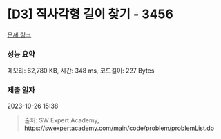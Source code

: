 # [D3] 직사각형 길이 찾기 - 3456 

[문제 링크](https://swexpertacademy.com/main/code/problem/problemDetail.do?contestProbId=AWFPmsqqALwDFAV0) 

### 성능 요약

메모리: 62,780 KB, 시간: 348 ms, 코드길이: 227 Bytes

### 제출 일자

2023-10-26 15:38



> 출처: SW Expert Academy, https://swexpertacademy.com/main/code/problem/problemList.do
